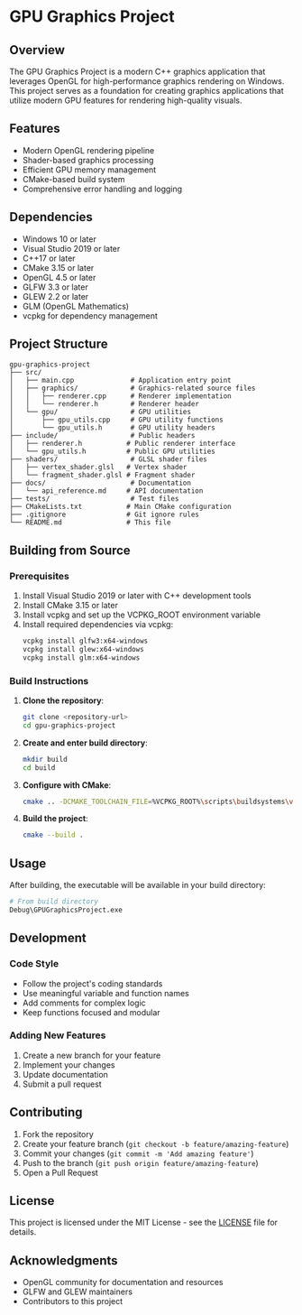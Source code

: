# GPU Graphics Project

## Overview
The GPU Graphics Project is a modern C++ graphics application that leverages OpenGL for high-performance graphics rendering on Windows. This project serves as a foundation for creating graphics applications that utilize modern GPU features for rendering high-quality visuals.

## Features
- Modern OpenGL rendering pipeline
- Shader-based graphics processing
- Efficient GPU memory management
- CMake-based build system
- Comprehensive error handling and logging

## Dependencies
- Windows 10 or later
- Visual Studio 2019 or later
- C++17 or later
- CMake 3.15 or later
- OpenGL 4.5 or later
- GLFW 3.3 or later
- GLEW 2.2 or later
- GLM (OpenGL Mathematics)
- vcpkg for dependency management

## Project Structure
```
gpu-graphics-project
├── src/
│   ├── main.cpp              # Application entry point
│   ├── graphics/             # Graphics-related source files
│   │   ├── renderer.cpp      # Renderer implementation
│   │   └── renderer.h        # Renderer header
│   └── gpu/                  # GPU utilities
│       ├── gpu_utils.cpp     # GPU utility functions
│       └── gpu_utils.h       # GPU utility headers
├── include/                  # Public headers
│   ├── renderer.h           # Public renderer interface
│   └── gpu_utils.h          # Public GPU utilities
├── shaders/                  # GLSL shader files
│   ├── vertex_shader.glsl   # Vertex shader
│   └── fragment_shader.glsl # Fragment shader
├── docs/                     # Documentation
│   └── api_reference.md     # API documentation
├── tests/                    # Test files
├── CMakeLists.txt           # Main CMake configuration
├── .gitignore               # Git ignore rules
└── README.md                # This file
```

## Building from Source

### Prerequisites
1. Install Visual Studio 2019 or later with C++ development tools
2. Install CMake 3.15 or later
3. Install vcpkg and set up the VCPKG_ROOT environment variable
4. Install required dependencies via vcpkg:
   ```bash
   vcpkg install glfw3:x64-windows
   vcpkg install glew:x64-windows
   vcpkg install glm:x64-windows
   ```

### Build Instructions
1. **Clone the repository**:
   ```bash
   git clone <repository-url>
   cd gpu-graphics-project
   ```

2. **Create and enter build directory**:
   ```bash
   mkdir build
   cd build
   ```

3. **Configure with CMake**:
   ```bash
   cmake .. -DCMAKE_TOOLCHAIN_FILE=%VCPKG_ROOT%\scripts\buildsystems\vcpkg.cmake
   ```

4. **Build the project**:
   ```bash
   cmake --build .
   ```

## Usage
After building, the executable will be available in your build directory:
```bash
# From build directory
Debug\GPUGraphicsProject.exe
```

## Development
### Code Style
- Follow the project's coding standards
- Use meaningful variable and function names
- Add comments for complex logic
- Keep functions focused and modular

### Adding New Features
1. Create a new branch for your feature
2. Implement your changes
3. Update documentation
4. Submit a pull request

## Contributing
1. Fork the repository
2. Create your feature branch (`git checkout -b feature/amazing-feature`)
3. Commit your changes (`git commit -m 'Add amazing feature'`)
4. Push to the branch (`git push origin feature/amazing-feature`)
5. Open a Pull Request

## License
This project is licensed under the MIT License - see the [LICENSE](LICENSE) file for details.

## Acknowledgments
- OpenGL community for documentation and resources
- GLFW and GLEW maintainers
- Contributors to this project